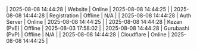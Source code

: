 | 2025-08-08 14:44:28 | Website | Online | 2025-08-08 14:44:25 |
| 2025-08-08 14:44:28 | Registration | Offline | N/A |
| 2025-08-08 14:44:28 | Auth Server | Online | 2025-08-08 14:44:25 |
| 2025-08-08 14:44:28 | Kezan (PvE) | Offline | 2025-08-03 17:58:02 |
| 2025-08-08 14:44:28 | Gurubashi (PvP) | Offline | N/A |
| 2025-08-08 14:44:28 | Cloudflare | Online | 2025-08-08 14:44:25 |
